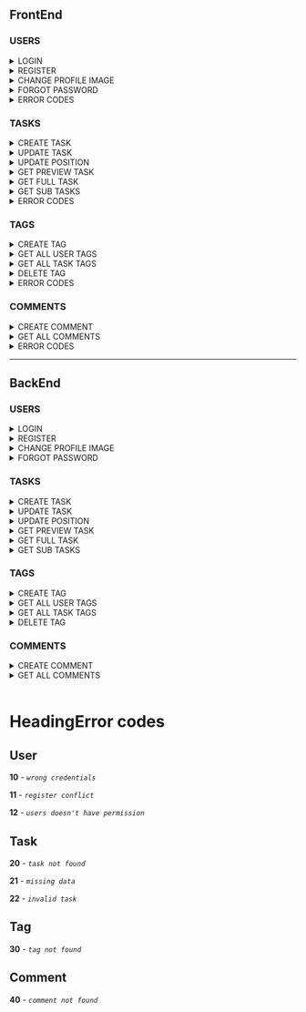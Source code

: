 ## FrontEnd


### USERS
<details>
<summary>LOGIN</summary>

## Request

**Endpoint:** `POST` http://localhost:8086/todo/users/login

**Body:**

```json
{
	"username": "STRING",
	"password": "STRING"
}
```
</details>
<details>
<summary>REGISTER</summary>

## Request

**Endpoint:** `POST` http://localhost:8086/todo/users/register

**Body:**

```json
{
  "email": "string",
  "firstName": "string",
  "lastName": "string",
  "profileImage": "string",
  "username": "string",
  "password": "string"
}
```
</details>
<details>
<summary>CHANGE PROFILE IMAGE</summary>

## Request

**Endpoint:** `PATCH` http://localhost:8086/todo/users/{userId}/profile_image

**Body:**

```json
{
    "profileImage": "string"
}
```
</details>
<details>
<summary>FORGOT PASSWORD</summary>

## Request

**Endpoint:** `PATCH` http://localhost:8086/todo/users/forgot_password

**Body:**

```json
{
    "newPassword": "string"
}
```
</details>

<details>
<summary>ERROR CODES</summary>

<h3>401</h3>

```
{
        "message": "Wrong credentials",
        "type": "....",
        "code": 10,
        "timestemp": date
}
```

<h3>403</h3>

```
{
        "message": "User don't have permission",
        "type": "....",
        "code": 12,
        "timestemp": date
}
```

<h3>409</h3>

```
{
        "message": "Register conflict",
        "type": "....",
        "code": 11,
        "timestemp": date
}
```
</details>



### TASKS
<details>
<summary>CREATE TASK</summary>

## Request

**Endpoint:** `POST` http://localhost:8086/todo/tasks/v1

**Body:**

```json
{
  "title": "string",
  "description": "string",
  "date": "31-03-2023",
  "userId": 0,
  "parentId": 0,
  "position": 0
}
```
</details>
<details>
<summary>UPDATE TASK</summary>

## Request

**Endpoint:** `PATCH` http://localhost:8086/todo/tasks/v1/{taskId}

**Body:**

```json
{
    "title": "String",
    "description": "String",
    "isDone": "Boolean",
    "date": "String",
    "isFavorite": "Boolean",
    "disabled": "Boolean"
}
```
</details>
<details>
<summary>UPDATE POSITION</summary>

## Request

**Endpoint:** `PATCH` http://localhost:8086/todo/tasks/v1/change-position

**Body:**

```json
[{
    "taskId": "Integer",
    "position": "Integer",
    "parentId": "Integer"
},
{
    "taskId": "Integer",
    "position": "Integer",
    "parentId": "Integer"
}]
```
</details>
<details>
<summary>GET PREVIEW TASK</summary>

## Request

**Endpoint:** `GET` http://localhost:8086/todo/tasks/preview/{userId}

**Body:**

```json
{

}
```
</details>
<details>
<summary>GET FULL TASK</summary>

## Request

**Endpoint:** `GET` http://localhost:8086/todo/tasks/v1/{taskId}/{userId}

**Body:**

```json
{

}
```
</details>
<details>
<summary>GET SUB TASKS</summary>

## Request

**Endpoint:** `GET` http://localhost:8086/todo/tasks/v1/{parentId}

**Body:**

```json
{

}
```
</details>

<details>
<summary>ERROR CODES</summary>

<h3>400</h3>

```
{
        "message": "Missing data o creation task",
        "type": "....",
        "code": 21,
        "timestemp": date
}
```

<h3>400</h3>

```
{
        "message": "Invalid task",
        "type": "....",
        "code": 22,
        "timestemp": date
}
```

<h3>404</h3>

```
{
        "message": "Task not found",
        "type": "....",
        "code": 20,
        "timestemp": date
}
```
</details>

### TAGS
<details>
<summary>CREATE TAG</summary>

## Request

**Endpoint:** `POST` http://localhost:8086/todo/tags/v1

**Body:**

```json
{
    "name": "String",
    "color": "String",
    "userId": "Integer",
    "taskId": "Integer"
}
```
</details>
<details>
<summary>GET ALL USER TAGS</summary>

## Request

**Endpoint:** `GET` http://localhost:8086/todo/tags/v1/users/{userId}

**Body:**

```json
{
    
}
```
</details>
<details>
<summary>GET ALL TASK TAGS</summary>

## Request

**Endpoint:** `GET` http://localhost:8086/todo/tags/v1/task/{taskId}

**Body:**

```json
{
    
}
```
</details>
<details>
<summary>DELETE TAG</summary>

## Request

**Endpoint:** `DELETE` http://localhost:8086/todo/tags/{taskId}/{tagId}

**Body:**

```json
{
    
}
```
</details>

<details>
<summary>ERROR CODES</summary>

<h3>404</h3>

```
{
        "message": "Tag not found",
        "type": "....",
        "code": 30,
        "timestemp": date
}
```
</details>


### COMMENTS
<details>
<summary>CREATE COMMENT</summary>

## Request

**Endpoint:** `POST` http://localhost:8086/todo/comments/v1

**Body:**

```json
{
    "description": "String",
    "taskId": "Integer"
}
```
</details>
<details>
<summary>GET ALL COMMENTS</summary>

## Request

**Endpoint:** `GET` http://localhost:8086/todo/comments/v1/{taskId}

**Body:**

```json
{
    
}
```
</details>

<details>
<summary>ERROR CODES</summary>

<h3>404</h3>

```
{
        "message": "Comment not found",
        "type": "....",
        "code": 30,
        "timestemp": date
}
```
</details>

--------

## BackEnd


### USERS
<details>
<summary>LOGIN</summary>

## Request

**Endpoint:** `POST` http://localhost:8086/todo/users/login

**Body:**

```json
{
  "userId": "Integer",
  "firstName": "string",
  "lastName": "string",
  "username": "string",
  "email": "string",
  "groupsURL": "string",
  "tasksPreviewsURL": "string"
}
```
</details>
<details>
<summary>REGISTER</summary>

## Request

**Endpoint:** `POST` http://localhost:8086/todo/users/register

**Body:**

```json
{
  "userId": 0,
  "firstName": "string",
  "lastName": "string",
  "profileImage": "string",
  "username": "string",
  "email": "string",
  "groupsURL": "string",
  "tasksPreviewsURL": "string"
}
```
</details>
<details>
<summary>CHANGE PROFILE IMAGE</summary>

## Request

**Endpoint:** `PATCH` http://localhost:8086/todo/users/{userId}/profile_image

**Body:**

```json
{
    "profileImage": "String"
}
```
</details>
<details>
<summary>FORGOT PASSWORD</summary>

## Request

**Endpoint:** `PATCH` http://localhost:8086/todo/users/forgot_password

**Body:**

```json
{
    
}
```
</details>



### TASKS
<details>
<summary>CREATE TASK</summary>

## Request

**Endpoint:** `POST` http://localhost:8086/todo/tasks/v1

**Body:**

```json
{
  "taskId": "Integer",
  "parentId": "Integer",
  "position": "Integer",
  "title": "string",
  "date": "03-04-2023",
  "isDone": "Boolean",
  "isFavorite": "Boolean",
  "taskURL": "string",
  "tags": [
    {
      "tagId": "Integer",
      "name": "string",
      "color": "string"
    }
  ],
  "expired": "Boolean"
}
```
</details>
<details>
<summary>UPDATE TASK</summary>

## Request

**Endpoint:** `PATCH` http://localhost:8086/todo/tasks/v1/{taskId}

**Body:**

```json
{
    "title": "String",
    "description": "String",
    "isDone": "Boolean",
    "date": "String",
    "isFavorite": "Boolean",
    "disabled": "Boolean"
}
```
</details>
<details>
<summary>UPDATE POSITION</summary>

## Request

**Endpoint:** `PATCH` http://localhost:8086/todo/tasks/v1/change-position

**Body:**

```json
[{
    "taskId": "Integer",
    "position": "Integer",
    "parentId": "Integer"
},
{
    "taskId": "Integer",
    "position": "Integer",
    "parentId": "Integer"
}]
```
</details>
<details>
<summary>GET PREVIEW TASK</summary>

## Request

**Endpoint:** `GET` http://localhost:8086/todo/tasks/preview/{taskId}

**Body:**

```json
[
  {
    "taskId": "Integer",
    "parentId": "Integer",
    "position": "Integer",
    "title": "string",
    "date": "03-04-2023",
    "isDone": "Boolean",
    "isFavorite": "Boolean",
    "taskURL": "string",
    "tags": [
        {
        "tagId": "Integer",
        "name": "string",
        "color": "string"
        }
    ],
    "expired": "Boolean"
  }
]
```
</details>
<details>
<summary>GET FULL TASK</summary>

## Request

**Endpoint:** `GET` http://localhost:8086/todo/tasks/v1/{taskId}/{userId}

**Body:**

```json
{
  "taskId": "Integer",
  "title": "string",
  "description": "string",
  "isDone": "Boolean",
  "date": "03-04-2023",
  "expired": "Boolean",
  "isFavorite": "Boolean",
  "parentId": "Integer",
  "position": "Integer",
  "tags": [
    {
      "tagId": "Integer",
      "name": "string",
      "color": "string"
    }
  ],
  "commentsURL": "string"
}
```
</details>
<details>
<summary>GET SUB TASKS</summary>

## Request

**Endpoint:** `GET` http://localhost:8086/todo/tasks/v1/{parentId}

**Body:**

```json
[
  {
    "taskId": "Integer",
    "parentId": "Integer",
    "position": "Integer",
    "title": "string",
    "date": "03-04-2023",
    "isDone": "Boolean",
    "isFavorite": "Boolean",
    "taskURL": "string",
    "tags": [
        {
        "tagId": "Integer",
        "name": "string",
        "color": "string"
        }
    ],
    "expired": "Boolean"
  }
]
```
</details>



### TAGS
<details>
<summary>CREATE TAG</summary>

## Request

**Endpoint:** `POST` http://localhost:8086/todo/tags/v1

**Body:**

```json
{
    "tagId": "Integer",
    "name": "String",
    "color": "String"
}
```
</details>
<details>
<summary>GET ALL USER TAGS</summary>

## Request

**Endpoint:** `GET` http://localhost:8086/todo/tags/v1/users/{userId}

**Body:**

```json
[
  {
    "tagId": "Integer",
    "name": "string",
    "color": "string"
  }
]
```
</details>
<details>
<summary>GET ALL TASK TAGS</summary>

## Request

**Endpoint:** `GET` http://localhost:8086/todo/tags/v1/task/{taskId}

**Body:**

```json
[
  {
    "tagId": "Integer",
    "name": "string",
    "color": "string"
  }
]
```
</details>
<details>
<summary>DELETE TAG</summary>

## Request

**Endpoint:** `DELETE` http://localhost:8086/todo/tags/{taskId}/{tagId}

**Body:**

```json
{
    
}
```
</details>

### COMMENTS
<details>
<summary>CREATE COMMENT</summary>

## Request

**Endpoint:** `POST` http://localhost:8086/todo/comments/v1

**Body:**

```json
{
  "commentId": "Integer",
  "description": "string",
  "taskId": "Integer"
}
```
</details>
<details>
<summary>GET ALL COMMENTS</summary>

## Request

**Endpoint:** `GET` http://localhost:8086/todo/comments/{taskId}

**Body:**

```json
[
  {
    "commentId": "Integer",
    "description": "string",
    "taskId": "Integer"
  }
]
```
</details>
</br>

# HeadingError codes

## User

**10** - *`wrong credentials`*

**11** - *`register conflict`*

**12** - *`users doesn't have permission`*

## Task

**20** - *`task not found`*

**21** - *`missing data`*

**22** - *`invalid task`*

## Tag

**30** - *`tag not found`*

## Comment

**40** - *`comment not found`*